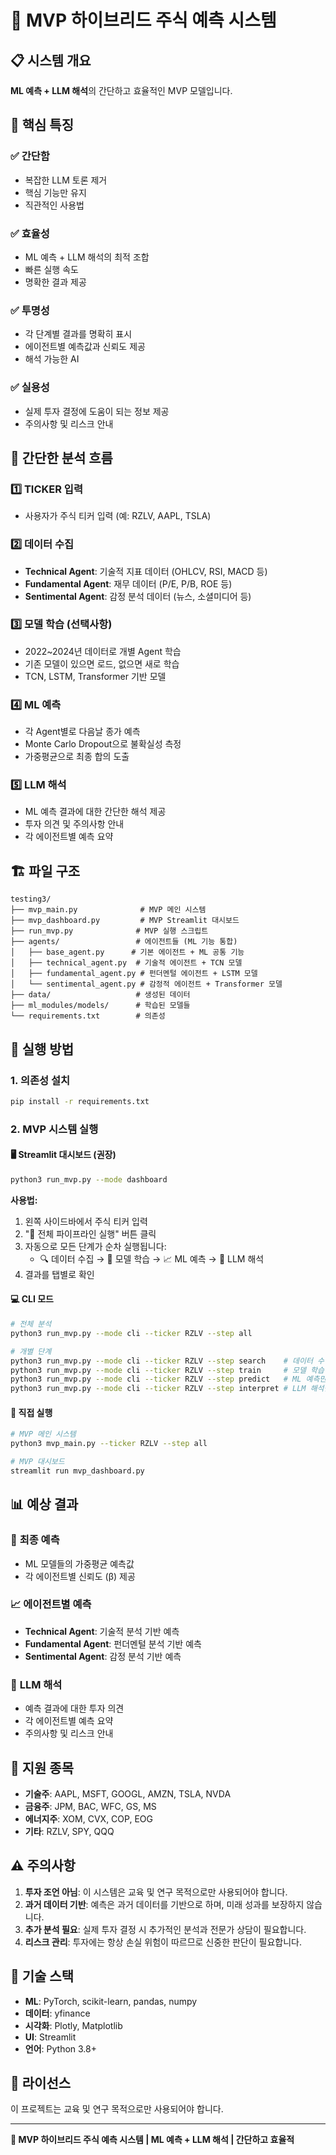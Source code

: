 # 🚀 MVP 하이브리드 주식 예측 시스템

## 📋 시스템 개요
**ML 예측 + LLM 해석**의 간단하고 효율적인 MVP 모델입니다.

## 🎯 핵심 특징

### ✅ **간단함**
- 복잡한 LLM 토론 제거
- 핵심 기능만 유지
- 직관적인 사용법

### ✅ **효율성**
- ML 예측 + LLM 해석의 최적 조합
- 빠른 실행 속도
- 명확한 결과 제공

### ✅ **투명성**
- 각 단계별 결과를 명확히 표시
- 에이전트별 예측값과 신뢰도 제공
- 해석 가능한 AI

### ✅ **실용성**
- 실제 투자 결정에 도움이 되는 정보 제공
- 주의사항 및 리스크 안내

## 🔄 간단한 분석 흐름

### 1️⃣ **TICKER 입력**
- 사용자가 주식 티커 입력 (예: RZLV, AAPL, TSLA)

### 2️⃣ **데이터 수집**
- **Technical Agent**: 기술적 지표 데이터 (OHLCV, RSI, MACD 등)
- **Fundamental Agent**: 재무 데이터 (P/E, P/B, ROE 등)
- **Sentimental Agent**: 감정 분석 데이터 (뉴스, 소셜미디어 등)

### 3️⃣ **모델 학습** (선택사항)
- 2022~2024년 데이터로 개별 Agent 학습
- 기존 모델이 있으면 로드, 없으면 새로 학습
- TCN, LSTM, Transformer 기반 모델

### 4️⃣ **ML 예측**
- 각 Agent별로 다음날 종가 예측
- Monte Carlo Dropout으로 불확실성 측정
- 가중평균으로 최종 합의 도출

### 5️⃣ **LLM 해석**
- ML 예측 결과에 대한 간단한 해석 제공
- 투자 의견 및 주의사항 안내
- 각 에이전트별 예측 요약

## 🏗️ 파일 구조

```
testing3/
├── mvp_main.py              # MVP 메인 시스템
├── mvp_dashboard.py         # MVP Streamlit 대시보드
├── run_mvp.py              # MVP 실행 스크립트
├── agents/                 # 에이전트들 (ML 기능 통합)
│   ├── base_agent.py      # 기본 에이전트 + ML 공통 기능
│   ├── technical_agent.py  # 기술적 에이전트 + TCN 모델
│   ├── fundamental_agent.py # 펀더멘털 에이전트 + LSTM 모델
│   └── sentimental_agent.py # 감정적 에이전트 + Transformer 모델
├── data/                   # 생성된 데이터
├── ml_modules/models/      # 학습된 모델들
└── requirements.txt        # 의존성
```

## 🚀 실행 방법

### 1. 의존성 설치
```bash
pip install -r requirements.txt
```

### 2. MVP 시스템 실행

#### 🖥️ **Streamlit 대시보드** (권장)
```bash
python3 run_mvp.py --mode dashboard
```

**사용법:**
1. 왼쪽 사이드바에서 주식 티커 입력
2. "🚀 전체 파이프라인 실행" 버튼 클릭
3. 자동으로 모든 단계가 순차 실행됩니다:
   - 🔍 데이터 수집 → 🎯 모델 학습 → 📈 ML 예측 → 💭 LLM 해석
4. 결과를 탭별로 확인

#### 💻 **CLI 모드**
```bash
# 전체 분석
python3 run_mvp.py --mode cli --ticker RZLV --step all

# 개별 단계
python3 run_mvp.py --mode cli --ticker RZLV --step search    # 데이터 수집만
python3 run_mvp.py --mode cli --ticker RZLV --step train     # 모델 학습만
python3 run_mvp.py --mode cli --ticker RZLV --step predict   # ML 예측만
python3 run_mvp.py --mode cli --ticker RZLV --step interpret # LLM 해석만
```

#### 🔧 **직접 실행**
```bash
# MVP 메인 시스템
python3 mvp_main.py --ticker RZLV --step all

# MVP 대시보드
streamlit run mvp_dashboard.py
```

## 📊 예상 결과

### 🎯 **최종 예측**
- ML 모델들의 가중평균 예측값
- 각 에이전트별 신뢰도 (β) 제공

### 📈 **에이전트별 예측**
- **Technical Agent**: 기술적 분석 기반 예측
- **Fundamental Agent**: 펀더멘털 분석 기반 예측
- **Sentimental Agent**: 감정 분석 기반 예측

### 💭 **LLM 해석**
- 예측 결과에 대한 투자 의견
- 각 에이전트별 예측 요약
- 주의사항 및 리스크 안내

## 🎯 지원 종목

- **기술주**: AAPL, MSFT, GOOGL, AMZN, TSLA, NVDA
- **금융주**: JPM, BAC, WFC, GS, MS
- **에너지주**: XOM, CVX, COP, EOG
- **기타**: RZLV, SPY, QQQ

## ⚠️ 주의사항

1. **투자 조언 아님**: 이 시스템은 교육 및 연구 목적으로만 사용되어야 합니다.
2. **과거 데이터 기반**: 예측은 과거 데이터를 기반으로 하며, 미래 성과를 보장하지 않습니다.
3. **추가 분석 필요**: 실제 투자 결정 시 추가적인 분석과 전문가 상담이 필요합니다.
4. **리스크 관리**: 투자에는 항상 손실 위험이 따르므로 신중한 판단이 필요합니다.

## 🔧 기술 스택

- **ML**: PyTorch, scikit-learn, pandas, numpy
- **데이터**: yfinance
- **시각화**: Plotly, Matplotlib
- **UI**: Streamlit
- **언어**: Python 3.8+

## 📝 라이선스

이 프로젝트는 교육 및 연구 목적으로만 사용되어야 합니다.

---

**🚀 MVP 하이브리드 주식 예측 시스템 | ML 예측 + LLM 해석 | 간단하고 효율적**
